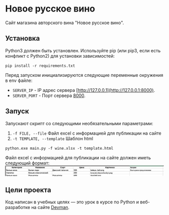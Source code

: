 # Новое русское вино

Сайт магазина авторского вина "Новое русское вино".

## Установка

Python3 должен быть установлен. Используйте pip (или pip3, если есть конфликт с Python2) для установки зависимостей:

```
pip install -r requirements.txt
```

Перед запуском инициализируются следующие переменные окружения в env файле:
- `SERVER_IP` - IP адрес сервера [http://127.0.0.1](http://127.0.0.1:8000).
- `SERVER_PORT` - Порт сервера [8000](http://127.0.0.1:8000).

## Запуск

Запускают скрипт со следующими необязательными параметрами:
1. ```-f FILE, --file```           Файл excel с информацией для публикации на сайте
2. ```-t TEMPLATE, --template```   Шаблон html

```
python.exe main.py -f wine.xlsx -t template.html
```	

Файл excel с информацией для публикации на сайте должен иметь следующий формат:
![Alt text](demo_wines.gif)


## Цели проекта

Код написан в учебных целях — это урок в курсе по Python и веб-разработке на сайте [Devman](https://dvmn.org).
